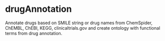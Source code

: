 drugAnnotation
==============

Annotate drugs based on SMILE string or drug names from ChemSpider, ChEMBL, ChEBI, KEGG, clinicaltrials.gov and create ontology with functional terms from drug annotation.
